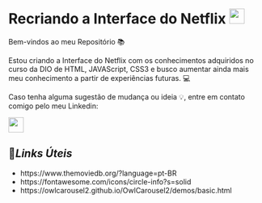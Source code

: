 # Recriando a Interface do Netflix <img src="https://user-images.githubusercontent.com/103296710/163735054-600ed9f8-d739-4df6-a46a-624c29a2fa41.png" width="30px" HEIGHT ="30PX">


Bem-vindos ao meu Repositório 📚

Estou criando a Interface do Netflix com os conhecimentos adquiridos no curso da DIO de HTML, JAVAScript, CSS3 e busco aumentar ainda mais meu conhecimento a partir de experiências futuras. 💻

Caso tenha alguma sugestão de mudança ou ideia 💡, entre em contato comigo pelo meu Linkedin:

<a href="https://www.linkedin.com/in/lucasschubertgomes/"><img src="https://user-images.githubusercontent.com/103296710/163734666-14698b78-bbe5-48af-a039-0e63bc02a2ba.png" width="30px" height="30px" target="_blank">
  
 </a>



## 📍*Links Úteis*

<ul>
<li>https://www.themoviedb.org/?language=pt-BR
<li>https://fontawesome.com/icons/circle-info?s=solid
<li>https://owlcarousel2.github.io/OwlCarousel2/demos/basic.html
 </ul>
